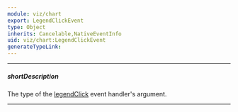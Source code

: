 ```yaml
---
module: viz/chart
export: LegendClickEvent
type: Object
inherits: Cancelable,NativeEventInfo
uid: viz/chart:LegendClickEvent
generateTypeLink: 
---
```

---
##### shortDescription
The type of the [legendClick]({basewidgetpath}/Events/#legendClick) event handler's argument.

---
<!-- Description goes here -->